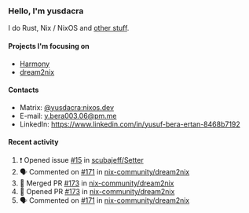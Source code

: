 ### Hello, I'm yusdacra

I do Rust, Nix / NixOS and [other stuff](https://yusdacra.gitlab.io/about).

#### Projects I'm focusing on

- [Harmony](https://harmonyapp.io)
- [dream2nix](https://github.com/nix-community/dream2nix)

#### Contacts

- Matrix: [@yusdacra:nixos.dev](https://matrix.to/#/@yusdacra:nixos.dev)
- E-mail: y.bera003.06@pm.me
- LinkedIn: https://www.linkedin.com/in/yusuf-bera-ertan-8468b7192

#### Recent activity

<!--START_SECTION:activity-->
1. ❗️ Opened issue [#15](https://github.com/scubajeff/Setter/issues/15) in [scubajeff/Setter](https://github.com/scubajeff/Setter)
2. 🗣 Commented on [#171](https://github.com/nix-community/dream2nix/issues/171) in [nix-community/dream2nix](https://github.com/nix-community/dream2nix)
3. 🎉 Merged PR [#173](https://github.com/nix-community/dream2nix/pull/173) in [nix-community/dream2nix](https://github.com/nix-community/dream2nix)
4. 💪 Opened PR [#173](https://github.com/nix-community/dream2nix/pull/173) in [nix-community/dream2nix](https://github.com/nix-community/dream2nix)
5. 🗣 Commented on [#171](https://github.com/nix-community/dream2nix/issues/171) in [nix-community/dream2nix](https://github.com/nix-community/dream2nix)
<!--END_SECTION:activity-->
